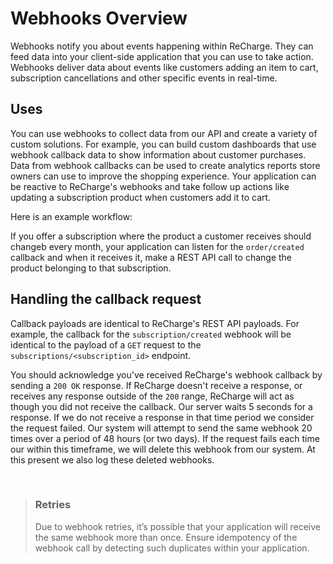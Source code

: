 # Webhooks Overview

Webhooks notify you about events happening within ReCharge. They can feed data into your client-side application that you can use to take action. Webhooks deliver data about events like customers adding an item to cart, subscription cancellations and other specific events in real-time. 

## Uses

You can use webhooks to collect data from our API and create a variety of custom solutions. For example, you can build custom dashboards that use webhook callback data to show information about customer purchases. Data from webhook callbacks can be used to create analytics reports store owners can use to improve the shopping experience. Your application can be reactive to ReCharge's webhooks and take follow up actions like updating a subscription product when customers add it to cart.

Here is an example workflow:

If you offer a subscription where the product a customer receives should changeb every month, your application can listen for the `order/created` callback and when it receives it, make a REST API call to change the product belonging to that subscription.


## Handling the callback request

Callback payloads are identical to ReCharge's REST API payloads. For example, the callback for the `subscription/created` webhook will be identical to the payload of a `GET` request to the `subscriptions/<subscription_id>` endpoint.

You should acknowledge you've received ReCharge's webhook callback by sending a `200 OK` response. If ReCharge doesn't receive a response, or receives any response outside of the `200` range, ReCharge will act as though you did not receive the callback. Our server waits 5 seconds for a response. If we do not receive a response in that time period we consider the request failed. Our system will attempt to send the same webhook 20 times over a period of 48 hours (or two days). If the request fails each time our within this timeframe, we will delete this webhook from our system. At this present we also log these deleted webhooks.

<br>

<!-- theme: warning -->
> ### Retries
> Due to webhook retries, it’s possible that your application will receive the same webhook more than once. Ensure idempotency of the webhook call by detecting such duplicates within your application.

